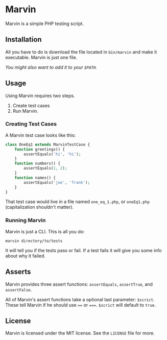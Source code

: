 Marvin
=====


Marvin is a simple PHP testing script.

## Installation
All you have to do is download the file located in `bin/marvin` and make it executable. Marvin is just one file.

*You might also want to add it to your `$PATH`.*

## Usage
Using Marvin requires two steps.

1. Create test cases
2. Run Marvin.

### Creating Test Cases
A Marvin test case looks like this:

```php
class OneEq1 extends MarvinTestCase {
	function greetings() {
		assertEquals('hi', 'hi');
	}
	function numbers() {
		assertEquals(1, 2);
	}
	function names() {
		assertEquals('joe', 'frank');
	}
}
```

That test case would live in a file named `one_eq_1.php`, or `oneEq1.php` (capitalization shouldn't matter).

### Running Marvin
Marvin is just a CLI. This is all you do:

```
marvin directory/to/tests
```

It will tell you if the tests pass or fail. If a test fails it will give you some info about why it failed.

## Asserts
Marvin provides three assert functions: `assertEquals`, `assertTrue`, and `assertFalse`.

All of Marvin's assert functions take a optional last parameter: `$scrict`. These tell Marvin if he should use `==` or `===`. `$scrict` will default to `true`.

## License
Marvin is licensed under the MIT license. See the `LICENSE` file for more.
